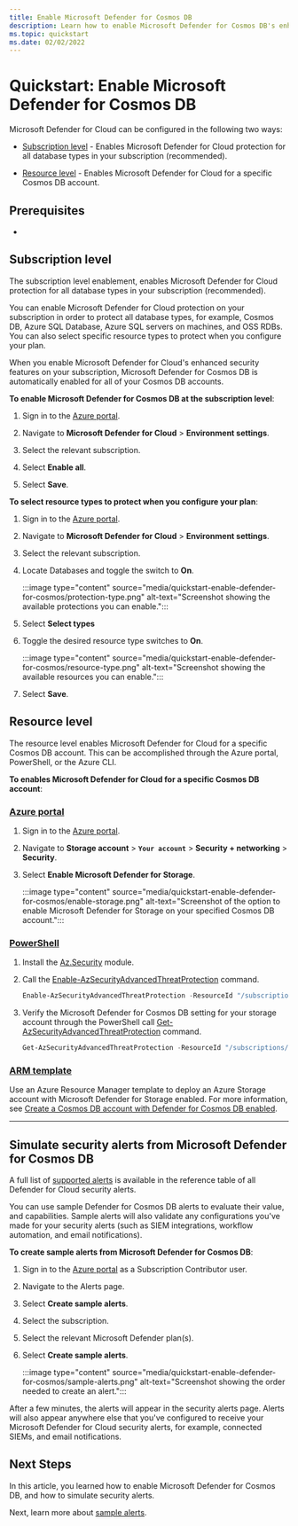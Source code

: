 ```yaml
---
title: Enable Microsoft Defender for Cosmos DB
description: Learn how to enable Microsoft Defender for Cosmos DB's enhanced security features.
ms.topic: quickstart
ms.date: 02/02/2022
---
```


# Quickstart: Enable Microsoft Defender for Cosmos DB

Microsoft Defender for Cloud can be configured in the following two ways:

- [Subscription level](#subscription-level) - Enables Microsoft Defender for Cloud protection for all database types in your subscription (recommended). 

- [Resource level](#resource-level) - Enables Microsoft Defender for Cloud for a specific Cosmos DB account.

## Prerequisites

- 

## Subscription level

The subscription level enablement, enables Microsoft Defender for Cloud protection for all database types in your subscription (recommended). 

You can enable Microsoft Defender for Cloud protection on your subscription in order to protect all database types, for example, Cosmos DB, Azure SQL Database, Azure SQL servers on machines, and OSS RDBs. You can also select specific resource types to protect when you configure your plan. 
 
When you enable Microsoft Defender for Cloud's enhanced security features on your subscription, Microsoft Defender for Cosmos DB is automatically enabled for all of your Cosmos DB accounts.  

**To enable Microsoft Defender for Cosmos DB at the subscription level**:

1. Sign in to the [Azure portal](https://portal.azure.com/).

1. Navigate to **Microsoft Defender for Cloud** > **Environment settings**. 

1. Select the relevant subscription. 

1. Select **Enable all**.

1. Select **Save**.

**To select resource types to protect when you configure your plan**: 

1. Sign in to the [Azure portal](https://portal.azure.com/).

1. Navigate to **Microsoft Defender for Cloud** > **Environment settings**. 

1. Select the relevant subscription. 

1. Locate Databases and toggle the switch to **On**.

    :::image type="content" source="media/quickstart-enable-defender-for-cosmos/protection-type.png" alt-text="Screenshot showing the available protections you can enable.":::

1. Select **Select types**

1. Toggle the desired resource type switches to **On**.

    :::image type="content" source="media/quickstart-enable-defender-for-cosmos/resource-type.png" alt-text="Screenshot showing the available resources you can enable.":::

1. Select **Save**.

## Resource level

The resource level enables Microsoft Defender for Cloud for a specific Cosmos DB account. This can be accomplished through the Azure portal, PowerShell, or the Azure CLI.

**To enables Microsoft Defender for Cloud for a specific Cosmos DB account**:

### [Azure portal](#tab/azure-portal)

1. Sign in to the [Azure portal](https://portal.azure.com/).

1. Navigate to **Storage account** > **`Your account`** > **Security + networking** > **Security**.

1. Select **Enable Microsoft Defender for Storage**.

    :::image type="content" source="media/quickstart-enable-defender-for-cosmos/enable-storage.png" alt-text="Screenshot of the option to enable Microsoft Defender for Storage on your specified Cosmos DB account.":::

### [PowerShell](#tab/azure-powershell)

1. Install the [Az.Security](https://www.powershellgallery.com/packages/Az.Security/1.1.1) module.

1. Call the [Enable-AzSecurityAdvancedThreatProtection](/powershell/module/az.security/enable-azsecurityadvancedthreatprotection?view=azps-7.1.0) command.

    ```powershell
    Enable-AzSecurityAdvancedThreatProtection -ResourceId "/subscriptions/<Your subscription ID>/resourceGroups/myResourceGroup/providers/Microsoft.DocumentDb/databaseAccounts/myCosmosDBAccount/" 
    ```

1.  Verify the Microsoft Defender for Cosmos DB setting for your storage account through the PowerShell call [Get-AzSecurityAdvancedThreatProtection](/powershell/module/az.security/get-azsecurityadvancedthreatprotection?view=azps-7.1.0) command.

    ```powershell
    Get-AzSecurityAdvancedThreatProtection -ResourceId "/subscriptions/<Your subscription ID>/resourceGroups/myResourceGroup/providers/Microsoft.DocumentDb/databaseAccounts/myCosmosDBAccount/" 
    ```

### [ARM template](#tab/arm-template)

Use an Azure Resource Manager template to deploy an Azure Storage account with Microsoft Defender for Storage enabled. For more information, see [Create a Cosmos DB account with Defender for Cosmos DB enabled](https://azure.microsoft.com/resources/templates/cosmosdb-advanced-threat-protection-create-account/).

---

## Simulate security alerts from Microsoft Defender for Cosmos DB

A full list of [supported alerts](alerts-reference.md) is available in the reference table of all Defender for Cloud security alerts. 

You can use sample Defender for Cosmos DB alerts to evaluate their value, and capabilities. Sample alerts will also validate any configurations you've made for your security alerts (such as SIEM integrations, workflow automation, and email notifications). 

**To create sample alerts from Microsoft Defender for Cosmos DB**: 

1. Sign in to the  [Azure portal](https://portal.azure.com/) as a Subscription Contributor user.

1. Navigate to the Alerts page. 

1. Select **Create sample alerts**. 

1. Select the subscription. 

1. Select the relevant Microsoft Defender plan(s). 

1. Select **Create sample alerts**.

    :::image type="content" source="media/quickstart-enable-defender-for-cosmos/sample-alerts.png" alt-text="Screenshot showing the order needed to create an alert.":::

After a few minutes, the alerts will appear in the security alerts page. Alerts will also appear anywhere else that you've configured to receive your Microsoft Defender for Cloud security alerts, for example, connected SIEMs, and email notifications. 

## Next Steps

In this article, you learned how to enable Microsoft Defender for Cosmos DB, and how to simulate security alerts.

Next, learn more about [sample alerts](alert-validation.md).
